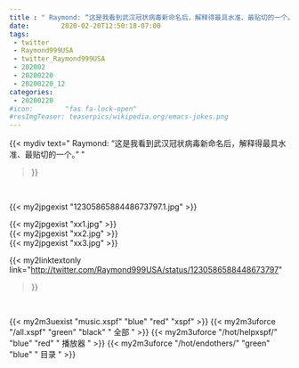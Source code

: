 ```yaml
---
title : " Raymond: “这是我看到武汉冠状病毒新命名后，解释得最具水准、最贴切的一个。”  "
date:        2020-02-20T12:50:18-07:00
tags:
 - twitter
 - Raymond999USA
 - twitter_Raymond999USA
 - 202002
 - 20200220
 - 20200220_12
categories:
 - 20200220
#icon:        "fas fa-lock-open"
#resImgTeaser: teaserpics/wikipedia.org/emacs-jokes.png
---
```


{{< mydiv text=" Raymond: “这是我看到武汉冠状病毒新命名后，解释得最具水准、最贴切的一个。”  "
>}}
<br>


 {{< my2jpgexist "1230586588448673797.1.jpg" >}}<br> 

{{< my2jpgexist "xx1.jpg" >}}<br>
{{< my2jpgexist "xx2.jpg" >}}<br>
{{< my2jpgexist "xx3.jpg" >}}<br>


{{< my2linktextonly link="http://twitter.com/Raymond999USA/status/1230586588448673797"
>}}


<br>

{{< my2m3uexist "music.xspf"        "blue"   "red"    "xspf" >}} {{< my2m3uforce "/all.xspf"         "green"  "black"  " 全部 " >}} {{< my2m3uforce "/hot/helpxspf/"    "blue"   "red"    " 播放器 " >}} {{< my2m3uforce "/hot/endothers/"   "green"  "blue"   " 目录 " >}} 
